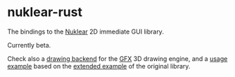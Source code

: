 # nuklear-rust

The bindings to the [Nuklear](https://github.com/vurtun/nuklear) 2D immediate GUI library. 

Currently beta.

Check also a [drawing backend](https://github.com/snuk182/nuklear-backend-gfx) for the [GFX](https://github.com/gfx-rs/gfx)  3D drawing engine, and a [usage example](https://github.com/snuk182/nuklear-test) based on the [extended example](https://github.com/vurtun/nuklear/blob/master/example/extended.c) of the original library.
